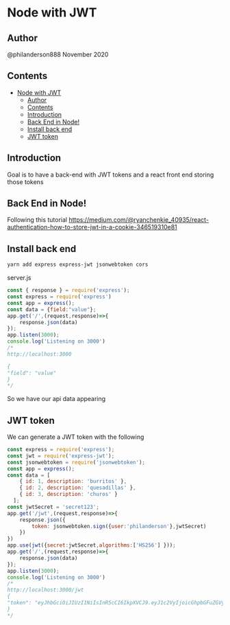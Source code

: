 # Node with JWT

## Author

@philanderson888
November 2020

## Contents

- [Node with JWT](#node-with-jwt)
  - [Author](#author)
  - [Contents](#contents)
  - [Introduction](#introduction)
  - [Back End in Node!](#back-end-in-node)
  - [Install back end](#install-back-end)
  - [JWT token](#jwt-token)

## Introduction

Goal is to have a back-end with JWT tokens and a react front end storing those tokens

## Back End in Node!

Following this tutorial https://medium.com/@ryanchenkie_40935/react-authentication-how-to-store-jwt-in-a-cookie-346519310e81

## Install back end

```powershell
yarn add express express-jwt jsonwebtoken cors
```

server.js

```js
const { response } = require('express');
const express = require('express')
const app = express();
const data = {field:"value"};
app.get('/',(request,response)=>{
    response.json(data)
});
app.listen(3000);
console.log('Listening on 3000')
/*
http://localhost:3000

{
"field": "value"
}
*/
```

So we have our api data appearing

## JWT token

We can generate a JWT token with the following

```js
const express = require('express');
const jwt = require('express-jwt');
const jsonwebtoken = require('jsonwebtoken');
const app = express();
const data = [
    { id: 1, description: 'burritos' },
    { id: 2, description: 'quesadillas' },
    { id: 3, description: 'churos' }
  ];
const jwtSecret = 'secret123';
app.get('/jwt',(request,response)=>{
    response.json({
        token: jsonwebtoken.sign({user:'philanderson'},jwtSecret)
    })
})
app.use(jwt({secret:jwtSecret,algorithms:['HS256'] }));
app.get('/',(request,response)=>{
    response.json(data)
});
app.listen(3000);
console.log('Listening on 3000')
/*
http://localhost:3000/jwt
{
"token": "eyJhbGciOiJIUzI1NiIsInR5cCI6IkpXVCJ9.eyJ1c2VyIjoicGhpbGFuZGVyc29uIiwiaWF0IjoxNjA1ODEwMTY3fQ.8Kt5hl5KGZd1f8RdQllZhqNl6XFtmtLnv_QdddbEIgc"
}
*/
```


